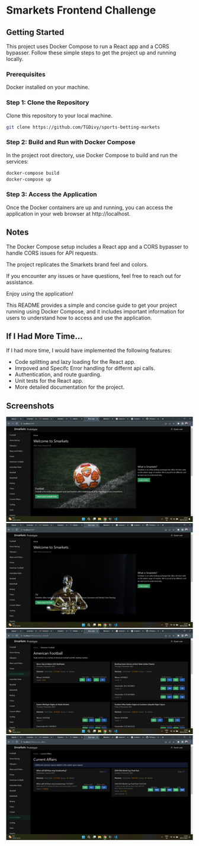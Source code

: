 # Smarkets Frontend Challenge

## Getting Started

This project uses Docker Compose to run a React app and a CORS bypasser. Follow these simple steps to get the project up and running locally.

### Prerequisites

Docker installed on your machine.

### Step 1: Clone the Repository

Clone this repository to your local machine.

```bash
git clone https://github.com/TGDivy/sports-betting-markets
```

### Step 2: Build and Run with Docker Compose

In the project root directory, use Docker Compose to build and run the services:

```bash
docker-compose build
docker-compose up
```

### Step 3: Access the Application

Once the Docker containers are up and running, you can access the application in your web browser at http://localhost.

## Notes

The Docker Compose setup includes a React app and a CORS bypasser to handle CORS issues for API requests.

The project replicates the Smarkets brand feel and colors.

If you encounter any issues or have questions, feel free to reach out for assistance.

Enjoy using the application!

This README provides a simple and concise guide to get your project running using Docker Compose, and it includes important information for users to understand how to access and use the application.

## If I Had More Time...

If I had more time, I would have implemented the following features:

- Code splitting and lazy loading for the React app.
- Imrpoved and Specifc Error handling for differnt api calls.
- Authentication, and route guarding.
- Unit tests for the React app.
- More detailed documentation for the project.

## Screenshots

![Home Page 1](screenshots/homepage1.png)
![Home Page 2](screenshots/homepage2.png)
![Markets 1](screenshots/markets1.png)
![Markets 2](screenshots/markets2.png)